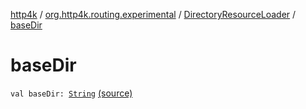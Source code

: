 [http4k](../../index.md) / [org.http4k.routing.experimental](../index.md) / [DirectoryResourceLoader](index.md) / [baseDir](./base-dir.md)

# baseDir

`val baseDir: `[`String`](https://kotlinlang.org/api/latest/jvm/stdlib/kotlin/-string/index.html) [(source)](https://github.com/http4k/http4k/blob/master/http4k-core/src/main/kotlin/org/http4k/routing/experimental/DirectoryResourceLoader.kt#L10)